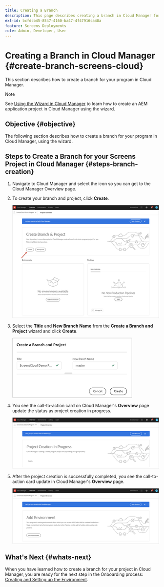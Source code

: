 ```yaml
---
title: Creating a Branch
description: This page describes creating a branch in Cloud Manager for Screens as a Cloud Service.
exl-id: bcfdcb45-8547-4160-ba47-4f47916ca48a
feature: Screens Deployments
role: Admin, Developer, User
---
```

# Creating a Branch in Cloud Manager {#create-branch-screens-cloud}

This section describes how to create a branch for your program in Cloud Manager.

>[!NOTE]
>See [Using the Wizard in Cloud Manager](https://experienceleague.adobe.com/docs/experience-manager-cloud-service/content/implementing/using-cloud-manager/create-application-project/using-the-wizard.html) to learn how to create an AEM application project in Cloud Manager using the wizard.

## Objective {#objective}

The following section describes how to create a branch for your program in Cloud Manager, using the wizard.

## Steps to Create a Branch for your Screens Project in Cloud Manager {#steps-branch-creation}

1. Navigate to Cloud Manager and select the icon so you can get to the Cloud Manager Overview page.
 
1. To create your branch and project, click **Create**.

   ![image](/help/screens-cloud/assets/onboarding/create-branch1.png)
 
1. Select the **Title** and **New Branch Name** from the **Create a Branch and Project** wizard and click **Create**.

   ![image](/help/screens-cloud/assets/onboarding/create-branch2.png)
 
1. You see the call-to-action card on Cloud Manager's **Overview** page update the status as project creation in progress.

    ![image](/help/screens-cloud/assets/onboarding/create-branch3.png)
 
1. After the project creation is successfully completed, you see the call-to-action card update in Cloud Manager's **Overview** page.  

   ![image](/help/screens-cloud/assets/onboarding/create-branch4.png)

## What's Next {#whats-next}

When you have learned how to create a branch for your project in Cloud Manager, you are ready for the next step in the Onboarding process: [Creating and Setting up the Environment](/help/screens-cloud/onboarding-screens-cloud/creating-an-environment.md).
